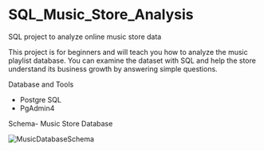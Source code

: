 # SQL_Music_Store_Analysis
SQL project to analyze online music store data


This project is for beginners and will teach you how to analyze the music playlist database. 
You can examine the dataset with SQL and help the store understand its business growth by answering simple questions.

Database and Tools

- Postgre SQL
- PgAdmin4

Schema- Music Store Database

![MusicDatabaseSchema](https://user-images.githubusercontent.com/117621549/235637305-5f6c0679-098f-4de0-a766-8031892259a6.png)
